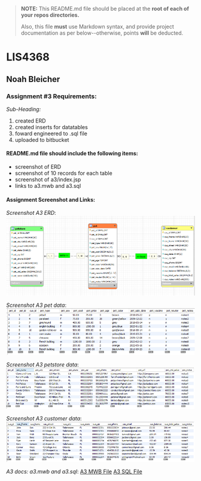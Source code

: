 > **NOTE:** This README.md file should be placed at the **root of each of your repos directories.**
>
>Also, this file **must** use Markdown syntax, and provide project documentation as per below--otherwise, points **will** be deducted.
>

# LIS4368

## Noah Bleicher

### Assignment #3 Requirements:

*Sub-Heading:*

1. created ERD
2. created inserts for datatables
3. foward engineered to .sql file
4. uploaded to bitbucket

#### README.md file should include the following items:

* screenshot of ERD
* screenshot of 10 records for each table
* screenshot of a3/index.jsp
* links to a3.mwb and a3.sql

#### Assignment Screenshot and Links:
*Screenshot A3 ERD*:
![A3 ERD](img/a3.png)

*Screenshot A3 pet data*:
![A3 pet data](img/pet.png)

*Screenshot A3 petstore data*:
![A3 petstore data](img/petstore.png)

*Screenshot A3 customer data*:
![A3 customer data](img/customer.png)

*A3 docs: a3.mwb and a3.sql*:
[A3 MWB File](docs/a3.mwb "A3 ERD in .mwb format")
[A3 SQL File](docs/a3.sql "A3 SQL Script")




